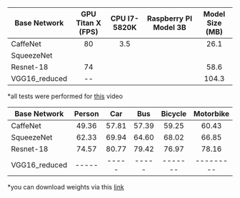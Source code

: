 


| Base Network  | GPU Titan X (FPS)  | CPU I7-5820K  | Raspberry PI Model 3B| Model Size (MB)|
| ------------- | :----------: | :-------------------: | :------------: | :--: |
| CaffeNet      | 80           |      3.5              |                | 26.1 |
| SqueezeNet    |              |                       |                |      |
| Resnet-18     | 74           |                       |                | 58.6 |
| VGG16_reduced | --           |                       |                | 104.3 |



*all tests were performed for [this](https://www.youtube.com/watch?v=h0qhZK0eGZY) video



|Base Network                       | Person | Car  | Bus | Bicycle | Motorbike | Train | Aeroplane | AP |
| --------------------------------- | :----: | :--: | :---: | :---: | :---: | :---: | :---: | :---: |
|CaffeNet                           | 49.36 | 57.81 | 57.39 | 59.25 | 60.43 | 62.19 | 52.62 | 44.61 |
|SqueezeNet                         | 62.33 | 69.94 | 64.60 | 68.02 | 66.85 | 69.63 | 63.02 |       |
|Resnet-18                          | 74.57 | 80.77 | 79.42 | 76.97 | 78.16 | 79.20 | 71.18 | 68.37 |
|VGG16_reduced                      | ----- | ----- | ----- |-------|---------|-----  |---------|------|

*you can download weights via this [link](https://goo.gl/Uwyom7) 

